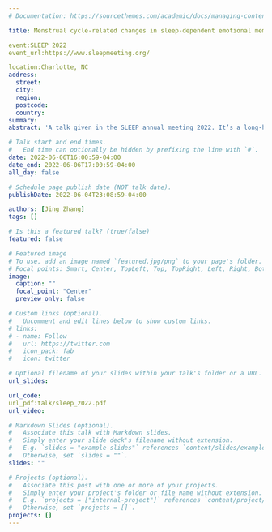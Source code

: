 ```yaml
---
# Documentation: https://sourcethemes.com/academic/docs/managing-content/

title: Menstrual cycle-related changes in sleep-dependent emotional memory consolidation

event:SLEEP 2022
event_url:https://www.sleepmeeting.org/

location:Charlotte, NC
address:
  street:
  city:
  region:
  postcode:
  country:
summary:
abstract: 'A talk given in the SLEEP annual meeting 2022. It’s a long-hold belief that women during the premenstrual phase are negatively affected in terms of their emotion and cognition. This belief was used to prevent women from working and studying at universities in the past. But, does menstrual cycle actually have such a significant effect on women’s emotion and memory? Let’s hear about what science has to say.'

# Talk start and end times.
#   End time can optionally be hidden by prefixing the line with `#`.
date: 2022-06-06T16:00:59-04:00
date_end: 2022-06-06T17:00:59-04:00
all_day: false

# Schedule page publish date (NOT talk date).
publishDate: 2022-06-04T23:08:59-04:00

authors: [Jing Zhang]
tags: []

# Is this a featured talk? (true/false)
featured: false

# Featured image
# To use, add an image named `featured.jpg/png` to your page's folder. 
# Focal points: Smart, Center, TopLeft, Top, TopRight, Left, Right, BottomLeft, Bottom, BottomRight.
image:
  caption: ""
  focal_point: "Center"
  preview_only: false

# Custom links (optional).
#   Uncomment and edit lines below to show custom links.
# links:
# - name: Follow
#   url: https://twitter.com
#   icon_pack: fab
#   icon: twitter

# Optional filename of your slides within your talk's folder or a URL.
url_slides:

url_code:
url_pdf:talk/sleep_2022.pdf
url_video:

# Markdown Slides (optional).
#   Associate this talk with Markdown slides.
#   Simply enter your slide deck's filename without extension.
#   E.g. `slides = "example-slides"` references `content/slides/example-slides.md`.
#   Otherwise, set `slides = ""`.
slides: ""

# Projects (optional).
#   Associate this post with one or more of your projects.
#   Simply enter your project's folder or file name without extension.
#   E.g. `projects = ["internal-project"]` references `content/project/deep-learning/index.md`.
#   Otherwise, set `projects = []`.
projects: []
---
```

